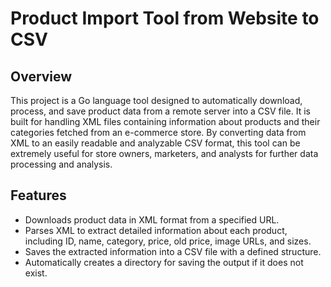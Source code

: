 # Product Import Tool from Website to CSV

## Overview
This project is a Go language tool designed to automatically download, process, and save product data from a remote server into a CSV file. It is built for handling XML files containing information about products and their categories fetched from an e-commerce store. By converting data from XML to an easily readable and analyzable CSV format, this tool can be extremely useful for store owners, marketers, and analysts for further data processing and analysis.

## Features
- Downloads product data in XML format from a specified URL.
- Parses XML to extract detailed information about each product, including ID, name, category, price, old price, image URLs, and sizes.
- Saves the extracted information into a CSV file with a defined structure.
- Automatically creates a directory for saving the output if it does not exist.
